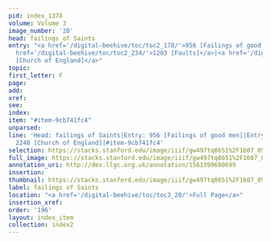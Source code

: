 ```yaml
---
pid: index_1378
volume: Volume 3
image_number: '20'
head: failings of Saints
entry: "<a href='/digital-beehive/toc/toc2_178/'>956 [Failings of good men]</a>|<a
  href='/digital-beehive/toc/toc2_234/'>1203 [Faults]</a>|<a href='/digital-beehive/toc/toc2_393/'>2248
  [Church of England]</a>"
topic: 
first_letter: F
page: 
add: 
xref: 
see: 
index: 
item: "#item-9cb741fc4"
unparsed: 
line: 'Head: failings of Saints|Entry: 956 [Failings of good men]|Entry: 1203 [Faults]|Entry:
  2248 [Church of England]|#item-9cb741fc4'
selection: https://stacks.stanford.edu/image/iiif/gw497tq8651%2F1607_0963/366,487,832,165/full/0/default.jpg
full_image: https://stacks.stanford.edu/image/iiif/gw497tq8651%2F1607_0963/full/full/0/default.jpg
annotation_uri: http://dev.llgc.org.uk/annotation/1561399680699
insertion: 
thumbnail: https://stacks.stanford.edu/image/iiif/gw497tq8651%2F1607_0963/366,487,832,165/150,/0/default.jpg
label: failings of Saints
location: "<a href='/digital-beehive/toc/toc3_20/'>Full Page</a>"
insertion_xref: 
order: '196'
layout: index_item
collection: index2
---
```

